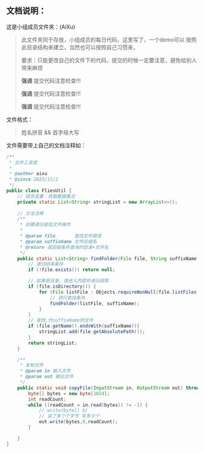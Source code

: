 ## 文档说明：
这是小组成员文件夹：(AiXu)
> 此文件夹同于存放，小组成员的每日代码，这里写了，一个demo可以
> 按照此目录结构来建立，当然也可以按照自己习惯来，
> 
> 要求：只能更改自己的文件下的代码，提交的时候一定要注意，避免给别人带来麻烦
> 
> **强调** 提交代码注意检查!!!
> 
> **强调** 提交代码注意检查!!!
>
> **强调** 提交代码注意检查!!!


文件格式：
> 姓名拼音 && 首字母大写

文件需要带上自己的文档注释如：
```java
/**
 * 文件工具类
 *
 * @author aixu
 * @since 2023/11/2
 */
public class FliesUtil {
    // 成员变量：获取数据集合
    private static List<String> stringList = new ArrayList<>();
    
    // 方法注释
    /**
     * 创建递归查找文件操作
     *
     * @param file       查找文件路径
     * @param suffixName 文件后缀名
     * @return 返回按条件查询的目录+文件名                 
     */
    public static List<String> findFolder(File file, String suffixName) {
        // 递归结束条件
        if (!file.exists()) return null;

        // 如果是目录，请进入内部并递归调用
        if (file.isDirectory()) {
            for (File listFile : Objects.requireNonNull(file.listFiles())) {
                // 进行查找条件
                findFolder(listFile, suffixName);
            }
        }
        // 查找,代suffixName的文件
        if (file.getName().endsWith(suffixName)){
            stringList.add(file.getAbsolutePath());
        }
        return stringList;
    }

    /**
     * 复制文件
     * @param in 输入文件
     * @param out 输出文件
     */
    public static void copyFile(InputStream in, OutputStream out) throws IOException {
        byte[] bytes = new byte[1024];
        int readCount;
        while ((readCount = in.read(bytes)) != -1) {
            // write(byte[] b)
            // 读了多个个字节 写多少个
            out.write(bytes,0,readCount);
        }

    }
}


```